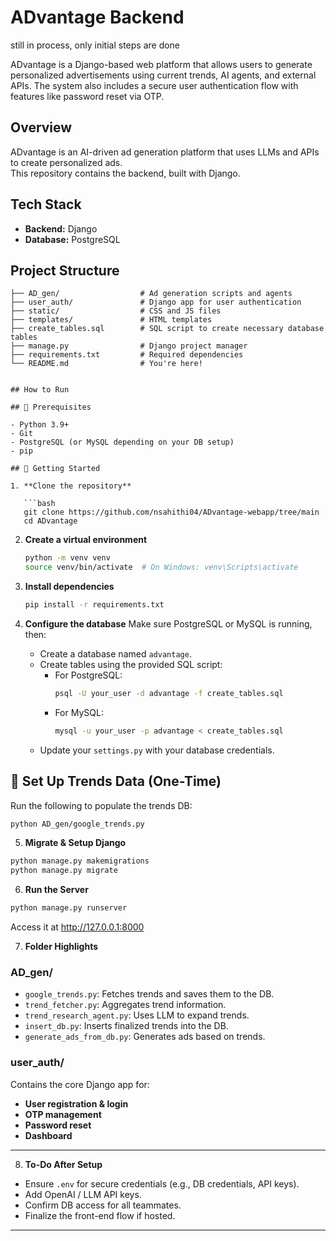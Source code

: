 # ADvantage Backend

still in process, only initial steps are done

ADvantage is a Django-based web platform that allows users to generate personalized advertisements using current trends, AI agents, and external APIs. The system also includes a secure user authentication flow with features like password reset via OTP.

## Overview

ADvantage is an AI-driven ad generation platform that uses LLMs and APIs to create personalized ads.  
This repository contains the backend, built with Django.

## Tech Stack

- **Backend:** Django
- **Database:** PostgreSQL

## Project Structure

````plaintext
├── AD_gen/                  # Ad generation scripts and agents
├── user_auth/               # Django app for user authentication
├── static/                  # CSS and JS files
├── templates/               # HTML templates
├── create_tables.sql        # SQL script to create necessary database tables
├── manage.py                # Django project manager
├── requirements.txt         # Required dependencies
└── README.md                # You're here!


## How to Run

## 🔧 Prerequisites

- Python 3.9+
- Git
- PostgreSQL (or MySQL depending on your DB setup)
- pip

## 🚀 Getting Started

1. **Clone the repository**

   ```bash
   git clone https://github.com/nsahithi04/ADvantage-webapp/tree/main
   cd ADvantage
````

2. **Create a virtual environment**

   ```bash
   python -m venv venv
   source venv/bin/activate  # On Windows: venv\Scripts\activate
   ```

3. **Install dependencies**

   ```bash
   pip install -r requirements.txt
   ```

4. **Configure the database**
   Make sure PostgreSQL or MySQL is running, then:
   - Create a database named `advantage`.
   - Create tables using the provided SQL script:
     - For PostgreSQL:
       ```bash
       psql -U your_user -d advantage -f create_tables.sql
       ```
     - For MySQL:
       ```bash
       mysql -u your_user -p advantage < create_tables.sql
       ```
   - Update your `settings.py` with your database credentials.

## 🧠 Set Up Trends Data (One-Time)

Run the following to populate the trends DB:

```bash
python AD_gen/google_trends.py
```

5. **Migrate & Setup Django**

```bash
python manage.py makemigrations
python manage.py migrate

```

6. **Run the Server**

```bash
python manage.py runserver
```

Access it at http://127.0.0.1:8000

7. **Folder Highlights**

### **AD_gen/**

- `google_trends.py`: Fetches trends and saves them to the DB.
- `trend_fetcher.py`: Aggregates trend information.
- `trend_research_agent.py`: Uses LLM to expand trends.
- `insert_db.py`: Inserts finalized trends into the DB.
- `generate_ads_from_db.py`: Generates ads based on trends.

### **user_auth/**

Contains the core Django app for:

- **User registration & login**
- **OTP management**
- **Password reset**
- **Dashboard**

---

8. **To-Do After Setup**

- Ensure `.env` for secure credentials (e.g., DB credentials, API keys).
- Add OpenAI / LLM API keys.
- Confirm DB access for all teammates.
- Finalize the front-end flow if hosted.

---
